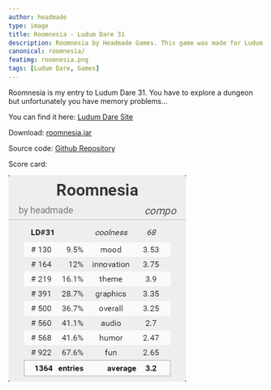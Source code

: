 ```yaml
---
author: headmade
type: image
title: Roomnesia - Ludum Dare 31
description: Roomnesia by Headmade Games. This game was made for Ludum Dare 31.
canonical: roomnesia/
featimg: roomnesia.png
tags: [Ludum Dare, Games]
---
```

Roomnesia is my entry to Ludum Dare 31. You have to explore a dungeon but unfortunately you have memory problems...

You can find it here: <a href="http://ludumdare.com/compo/ludum-dare-31/?action=preview&uid=42076">Ludum Dare Site</a>

Download: <a href="https://github.com/headmadegames/LudumDare31/releases">roomnesia.jar</a>

Source code: <a href="https://github.com/headmadegames/LudumDare31">Github Repository</a>

Score card:
<div class="center">
    <a href="http://ldstats.info/headmade" target="_blank">
        <img src="/img/scores/headmade-ld31.png" />
    </a>
</div>
